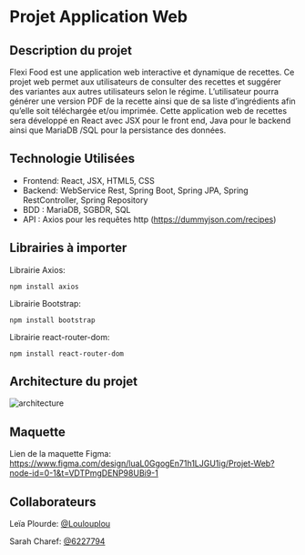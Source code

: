 # Projet Application Web
## Description du projet 
Flexi Food est une application web interactive et dynamique de recettes. Ce projet web permet aux utilisateurs de consulter des recettes et suggérer des variantes aux autres utilisateurs selon le régime. L’utilisateur pourra générer une version PDF de la recette ainsi que de sa liste d’ingrédients afin qu’elle soit téléchargée et/ou imprimée. Cette application web de recettes sera développé en React avec JSX pour le front end, Java pour le backend ainsi que MariaDB /SQL pour la persistance des données.
## Technologie Utilisées
-	Frontend: React, JSX, HTML5, CSS
-	Backend: WebService Rest, Spring Boot, Spring JPA, Spring RestController, Spring Repository
-	BDD : MariaDB, SGBDR, SQL
-	API : Axios pour les requêtes http (https://dummyjson.com/recipes)
## Librairies à importer
Librairie Axios:
```
npm install axios
```
Librairie Bootstrap:
```
npm install bootstrap
```
Librairie react-router-dom:
```
npm install react-router-dom
```

## Architecture du projet
![architecture](https://github.com/user-attachments/assets/20ac08bd-5951-4aeb-a822-3e9ee5b40faa)

## Maquette
Lien de la maquette Figma: https://www.figma.com/design/luaL0GgogEn71h1LJGU1ig/Projet-Web?node-id=0-1&t=VDTPmgDENP98UBi9-1
## Collaborateurs
Leïa Plourde: [@Loulouplou](https://github.com/Loulouplou)

Sarah Charef: [@6227794](https://github.com/6227794)

